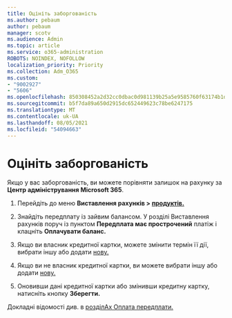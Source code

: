 ```yaml
---
title: Оцініть заборгованість
ms.author: pebaum
author: pebaum
manager: scotv
ms.audience: Admin
ms.topic: article
ms.service: o365-administration
ROBOTS: NOINDEX, NOFOLLOW
localization_priority: Priority
ms.collection: Adm_O365
ms.custom:
- "9002927"
- "5606"
ms.openlocfilehash: 850308452a2d32cc0dbac0d981139b25a5e9585760f63174b1db37adfe0150a0
ms.sourcegitcommit: b5f7da89a650d2915dc652449623c78be6247175
ms.translationtype: MT
ms.contentlocale: uk-UA
ms.lasthandoff: 08/05/2021
ms.locfileid: "54094663"
---
```

# <a name="settle-an-outstanding-balance"></a>Оцініть заборгованість

Якщо у вас заборгованість, ви можете порівняти залишок на рахунку за **Центр адміністрування Microsoft 365**.

1. Перейдіть до меню **Виставлення рахунків > [продуктів.](https://go.microsoft.com/fwlink/p/?linkid=842054)**

2. Знайдіть передплату із зайвим балансом. У розділі Виставлення рахунків поруч із пунктом **Передплата має прострочений** платіж і клацніть **Оплачувати баланс.**

3. Якщо ви власник кредитної картки, можете змінити термін її дії, вибрати іншу або додати [нову.](https://docs.microsoft.com/microsoft-365/commerce/billing-and-payments/manage-payment-methods?view=o365-worldwide)

4. Якщо ви не власник кредитної картки, ви можете вибрати іншу або додати [нову.](https://docs.microsoft.com/microsoft-365/commerce/billing-and-payments/manage-payment-methods?view=o365-worldwide)

5. Оновивши дані кредитної картки або змінивши кредитну картку, натисніть кнопку **Зберегти.**

Докладні відомості див. в [розділАх Оплата передплати.](https://docs.microsoft.com/microsoft-365/commerce/billing-and-payments/pay-for-your-subscription?view=o365-worldwide)
